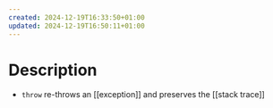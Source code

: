 ```yaml
---
created: 2024-12-19T16:33:50+01:00
updated: 2024-12-19T16:50:11+01:00
---
```

# Description
- `throw` re-throws an [[exception]] and preserves the [[stack trace]]